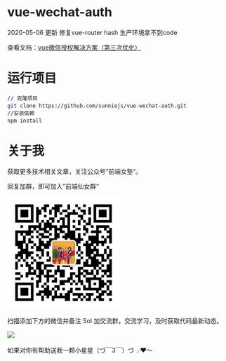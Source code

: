 # vue-wechat-auth

2020-05-06 更新  修复vue-router hash 生产环境拿不到code

查看文档：[vue微信授权解决方案（第三次优化）](https://juejin.im/post/5e50f4cdf265da57444ab7a1)

# 运行项目

```bash
// 克隆项目
git clone https://github.com/sunniejs/vue-wechat-auth.git
//安装依赖
npm install  
```

# 关于我

获取更多技术相关文章，关注公众号”前端女塾“。

回复加群，即可加入”前端仙女群“

 <p>
  <img src="./static/gognzhonghao.jpg" width="256" style="display:inline;">
</p>

扫描添加下方的微信并备注 Sol 加交流群，交流学习，及时获取代码最新动态。

<p>
  <img src="https://tweapp.top1buyer.com/mine.jpg" width="256" style="display:inline;">
</p>
 
如果对你有帮助送我一颗小星星（づ￣3￣）づ╭❤～
